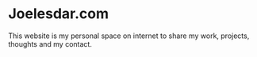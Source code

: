 # Joelesdar.com

This website is my personal space on internet to share my work, projects, thoughts and my contact.
